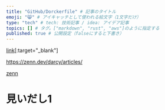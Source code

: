 ```yaml
---
title: "GitHub/Dorckerfile" # 記事のタイトル
emoji: "😸" # アイキャッチとして使われる絵文字（1文字だけ）
type: "tech" # tech: 技術記事 / idea: アイデア記事
topics: [] # タグ。["markdown", "rust", "aws"]のように指定する
published: true # 公開設定（falseにすると下書き）
---
```


[link](https://zenn.dev/)[:target="_blank"]

<a href="https://zenn.dev/darcy/articles/" target="_blank">https://zenn.dev/darcy/articles/</a>

[zenn](https://zenn.dev/darcy/articles/)

# 見いだし1

